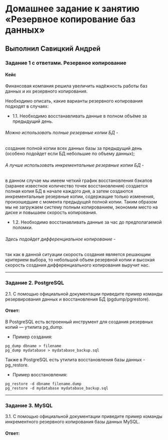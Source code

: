 # Домашнее задание к занятию «Резервное копирование баз данных»

## Выполнил Савицкий Андрей

### Задание 1 с ответами. Резервное копирование

#### Кейс
Финансовая компания решила увеличить надёжность работы баз данных и их резервного копирования. 

Необходимо описать, какие варианты резервного копирования подходят в случаях: 

- 1.1. Необходимо восстанавливать данные в полном объёме за предыдущий день.
###### Можно использовать полные резервные копии БД - 
 создание полной копии всех данных базы за предыдущий день (особено подойдет если БД небольшие по объему данных);
###### А лучше использовать инкрементальные резервные копии БД - 
 в данном случае мы имеем четкий график восстановления бэкапов (заранее известное количество точек восстановления) создается полная копия БД в начале каждого дня, а затем создаются инкрементальные резервные копии, содержащие только изменения, произошедшие с момента предыдущей полной копии. Таким образом мы не загружаем систему полным копированием, экономим место на диске и повышаем скорость копирования. 
- 1.2. Необходимо восстанавливать данные за час до предполагаемой поломки.
###### Здесь подойдет дифференциальное копирование - 
 так как в данной ситуации скорость создания является решающим критерием выбора, то небольшой объем резервной копии и высокая скорость создания дифференциального копирования выручит нас. 

---

### Задание 2. PostgreSQL

2.1. С помощью официальной документации приведите пример команды резервирования данных и восстановления БД (pgdump/pgrestore).

#### Ответ:
В PostgreSQL есть встроенный инструмент для создания резервных копий — утилита pg_dump. 
- Пример создания:
````
pg_dump dbname > filename
pg_dump mydatabase > mydatabase_backup.sql
````
Также в PostgreSQL есть утилита восстановления базы данных - pg_restore. 
- Пример восстановления:
````
pg_restore -d dbname filename.dump
pg_restore -d mydatabase mydatabase_backup.sql
````

---

### Задание 3. MySQL

3.1. С помощью официальной документации приведите пример команды инкрементного резервного копирования базы данных MySQL. 

#### Ответ:



